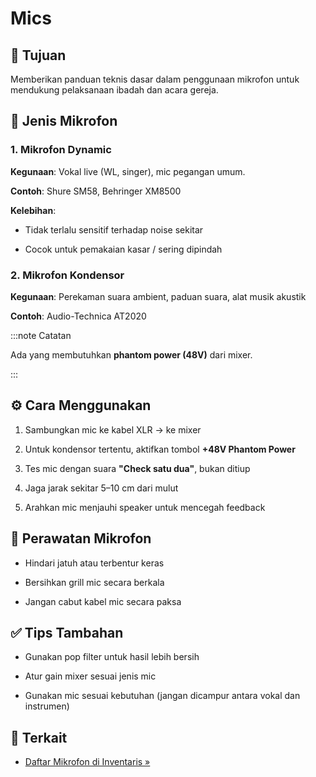 # Mics

## 🎯 Tujuan

Memberikan panduan teknis dasar dalam penggunaan mikrofon untuk mendukung pelaksanaan ibadah dan acara gereja.



## 🔎 Jenis Mikrofon

### 1. Mikrofon Dynamic

**Kegunaan**: Vokal live (WL, singer), mic pegangan umum.

**Contoh**: Shure SM58, Behringer XM8500

**Kelebihan**:

- Tidak terlalu sensitif terhadap noise sekitar

- Cocok untuk pemakaian kasar / sering dipindah

### 2. Mikrofon Kondensor

**Kegunaan**: Perekaman suara ambient, paduan suara, alat musik akustik

**Contoh**: Audio-Technica AT2020

:::note Catatan

Ada yang membutuhkan **phantom power (48V)** dari mixer.

:::



## ⚙️ Cara Menggunakan

1. Sambungkan mic ke kabel XLR → ke mixer

2. Untuk kondensor tertentu, aktifkan tombol **+48V Phantom Power**

3. Tes mic dengan suara **"Check satu dua"**, bukan ditiup

4. Jaga jarak sekitar 5–10 cm dari mulut

5. Arahkan mic menjauhi speaker untuk mencegah feedback



## 🧽 Perawatan Mikrofon

- Hindari jatuh atau terbentur keras

- Bersihkan grill mic secara berkala

- Jangan cabut kabel mic secara paksa



## ✅ Tips Tambahan

- Gunakan pop filter untuk hasil lebih bersih

- Atur gain mixer sesuai jenis mic

- Gunakan mic sesuai kebutuhan (jangan dicampur antara vokal dan instrumen)



## 🔗 Terkait

- [Daftar Mikrofon di Inventaris »](../inventory-tools/equipment-list/mics.md)
